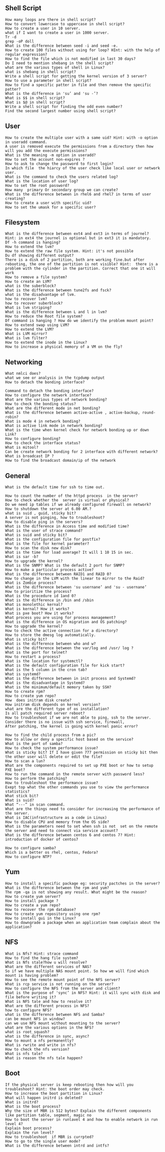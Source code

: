 Shell Script
----------------
    How many loops are there in shell script?
    How to convert lowercase to uppercase in shell script?
    How to create a user in 10 server.
    what if I want to create a user in 1000 server.
    Tr -d
    grep -oP doll
    What is the difference between seed -i and seed -e.
    How to create 100 files without using for loop? HInt: with the help of regular expression?
    How to find the file which is not modified in last 30 days?
    Do I need to mention shebang in the shell script?
    what are the various types of shell in Linux?
    what is shebang in shell script?
    Write a shell script for getting the kernel version of 3 server?
    How to use a parameter in shell script?
    How to find a specific patter in file and then remove the specific patter?
    What is the difference in 'su’ and 'su -’?
    What is $$ in shell script?
    What is $@ in shell script?
    Write a shell script for finding the odd even number?
    Find the second largest number using shell script?






User
-----
    How to create the multiple user with a same uid? Hint: with -o option in useradd command.
    A user is removed execute the permissions from a directory then how will you add the execute permissions?
    What is the meaning -m option in useradd?
    How to set the account non-expires ?
    How to ask to change the password to first login?
    In which file  the hiarcy of the user check like local user or network user.
    What is the command to check the users related log?
    What is the location of user log?
    How to set the root password?
    How many  primary Or secondary group we can create?
    What is the difference between in rhel6 and rhel7 in terms of user creating?
    How to create a user with specific uid?
    How to set the umask for a specific user?






Filesystem
------
    What is the difference between ext4 and ext3 in terms of journel? Hint: in ext4 the journel is optional but in ext3 it is mandatory.
    Df -h command is hanging?
    How to extend the lvm?
    How to extend the raw file system. Hint: it's not possible
    Du df showing different output?
    There is a disk of 2 partition, both are working fine.but after rebooting, the one of the partition is not visible? Hint:  there is a problem with the cylinder in the partition. Correct that one it will work
    How to remove a file system?
    How to create an LVM?
    what is the suberblock?
    What is the difference between tune2fs and fsck?
    what is the disadvantage of lvm.
    how to recover lvm?
    how to recover suberblock?
    What is lvm striping?
    What is the difference between L and l in lvm?
    How to reduce the Root file system?
    Df command is hanging ? How do we identify the problem mount point? 
    How to extend swap using LVM?
    How to extend the LVM?
    What is LVM mirror?
    What is lvm filter?
    How to extend the inode in the Linux?
    How to increase a physical memory of a VM on the fly?












Networking
-----
    What nmlci does?
    what we see or analysis in the tcpdump output
    How to detach the bonding interface?

    Command to detach the bonding interface?
    How to configure the network interface?
    What are the various types of network bonding?
    How to check the bonding status?
    What are the different mode in net bonding?
    What is the difference between active-active , active-backup, round-robin?
    What is mode 4 in network bonding?
    What is active link mode in network bonding?
    What is the time when kernel check for network bonding up or down Link?
    How to configure bonding?
    How to check the interface status?
    What is mitool?
    Can be create network bonding for 2 interface with different network?
    What is broadcast IP ?
    How to find the broadcast domain/ip of the network






General
------
    What is the default time for ssh to time out.

    How to count the number of the httpd process  in the server?
    How to check whether the  server is virtual or physical?
    Do we need ip tables if we already configured firewall on network?
    How to shutdown the server at 6.00 AM.?
    what is suid , guid, sticky bit?
    A server is not pinging, how to troubleshoot?
    How to disable ping in the servers?
    What is the difference in Access time and modified time?
    What is the user of strace command?
    What is suid and sticky bit?
    What is the configuration file for postfix?
    What is the file for kernel parameter?
    How to scan the disk new disk?
    What is the time for load average? It will 1 10 15 in sec.
    What is sar -b?
    How to upgrade the kernel?
    What is the SNMP? What is the default 2 port for SNMP?
    How to make a particular process active?
    What is the difference between RAID1 and RAID 0?
    How to change in the LVM with the linear to mirror to the Raid?
    What is Zombie process?
    What is the difference between 'su usernane’ and 'su - usernane’
    How to prioritize the process?
    What is the procedure id 1and 0?
    What is the difference in /bin and /sbin
    What is monolethic kernal?
    What is kernal? How it works?
    What is pxe boot? How it works?
    What process you are using for process management?
    What is the difference in OS migration and OS patching?
    How to upgrade the kernel?
    How to check the active connection for a directory?
    How to store the dmesg log automatically.
    What is sticky bit?
    What is the difference between who and w?
    What is the difference between the var/log and /usr/ log ?
    What is the port for telnet?
    How to restart a process?
    What is the location for systemctl?
    What is the default configuration file for kick start?
    What is the 5 column in the cron tab?
    What is systemd?
    What is the difference between in init process and Systemd?
    What is the disadvantage in Systemd?
    What is the minimum/default memory taken by SSH?
    How to create rpm?
    How to create yum repo?
    How  does initram disk create?
    How initram disk depends on kernel version?
    what are the different type of os installation?
    Is all patch required server reboot?
    How to troubleshoot if we are not able to ping, ssh to the server. Consider there is no issue with ssh service, firewall,
    After patching, the kernel is going with kernel panic error?

    How to find the child process from a pic?
    How to allow or deny a specific host based on the service?
    What is the port of samba?
    How to check the system performance issue?
    What is sticky bit? If I have given 777 permission on sticky bit then the other user will delete or edit the file?
    How to scan a lun?
    What are the components required to set up PXE boot or how to setup PXE boot?
    How to run the command in the remote server with password less?
    How to perform the patching?
    How to troubleshoot the performance issue?
    Exept top what the other commands you use to view the performance statistics?
    What stick bit?
    What is suid?
    What “---” in scan command.
    What are the things need to consider for increasing the performance of the server.
    What is IAC(infrastructure as a code in Linux)
    How to disable CPU and memory from the OS side?
    What is the parameters need to set when ssh is not  set on the remote the server and need to connect via service account?
    What is the difference between centos 6 and centos 7? Hint: introduction of docker of centos7

    How to configure samba?
    Which is a better os rhel, centos, Fedora?
    How to configure NTP?




Yum
------
    How to install a specific package eg: security pactches in the server?
    What is the difference between the rpm and yum?
    The rpm -qa is not showing any result. What might be the reason?
    How to create yum server?
    How to install package ?
    How to create a yum repo?
    How to recover the rpm database?
    How to create yum repository using one rpm?
    How to install gui in the Linux?
    How to downgrade a package when an application team complain about the application?







NFS
------
    What is Nfs? Hint: strace command
    How to find the hang file system?
    What is Nfs stale?how u will resolve?
    What are the different services of NAS?
    So if we have multiple NAS mount point. So how we will find which mount is having problem?
    How to see the remote mount point of the NFS server?
    What is rcp service is not running on the server?
    How to configure the NFS from the server and client?
    What is the purpose of 'sync’ in NFS? Hint: it will sync with disk and file before writing it?
    What is NFS tale and how to resolve it?
    What are the different process in NFS?
    how to configure NFS?
    what is the difference between NFS and Samba?
    can be mount NFS in window?
    can we use NFS mount without mounting to the server?
    what are the various options in the NFS?
    what is root_squash?
    what is the difference in sync, async?
    How to mount a nfs permanently?
    What is rwrite and write in nfs?
    How to check the nfs version?
    What is nfs tale?
    What is reason the nfs tale happen?












Boot
------
    If the physical server is keep rebooting then how will you troubleshoot? Hint: the boot order may check.
    How to increase the boot partition in Linux?
    What will happen initrd is deleted?
    What is initrd?
    What is the boot process?
    Why the size of MBR is 512 bytes? Explain the different components like partition table, segment, magic no
    How to boot the server in runlavel 4 and how to enable network in run level 4?
    Explain boot process?
    Explain the run level?
    How to troubleshoot  if MBR is currpted?
    How to go to the single user mode?
    What is the difference between intrd and intfs?







